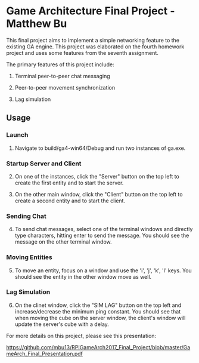 # Game Architecture Final Project - Matthew Bu

This final project aims to implement a simple networking feature to the existing GA engine. This project was elaborated on the fourth homework project and uses some features from the seventh assignment.

The primary features of this project include:

1) Terminal peer-to-peer chat messaging

2) Peer-to-peer movement synchronization

3) Lag simulation

## Usage

### Launch

1) Navigate to build/ga4-win64/Debug and run two instances of ga.exe.

### Startup Server and Client

2) On one of the instances, click the "Server" button on the top left to create the first entity and to start the server.

3) On the other main window, click the "Client" button on the top left to create a second entity and to start the client.

### Sending Chat

4) To send chat messages, select one of the terminal windows and directly type characters, hitting enter to send the message. You should see the message on the other terminal window.

### Moving Entities

5) To move an entity, focus on a window and use the 'i', 'j', 'k', 'l' keys. You should see the entity in the other window move as well.

### Lag Simulation

6) On the clinet window, click the "SIM LAG" button on the top left and increase/decrease the minimum ping constant. You should see that when moving the cube on the server window, the client's window will update the server's cube with a delay.

For more details on this project, please see this presentation:

https://github.com/mbu13/RPIGameArch2017_Final_Project/blob/master/GameArch_Final_Presentation.pdf
